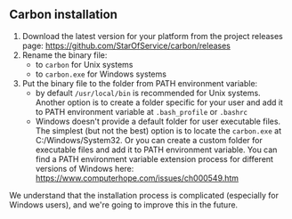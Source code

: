 ## Carbon installation
1. Download the latest version for your platform from the project releases page: https://github.com/StarOfService/carbon/releases
2. Rename the binary file:
    * to `carbon` for Unix systems
    * to `carbon.exe` for Windows systems
3. Put the binary file to the folder from PATH environment variable:
    * by default `/usr/local/bin` is recommended for Unix systems. Another option is to create a folder specific for your user and add it to PATH environment variable at `.bash_profile` or `.bashrc`
    * Windows doesn't provide a default folder for user executable files. The simplest (but not the best) option is to locate the `carbon.exe` at C:/Windows/System32. Or you can create a custom folder for executable files and add it to PATH environment variable. You can find a PATH environment variable extension process for different versions of Windows here: https://www.computerhope.com/issues/ch000549.htm

We understand that the installation process is complicated (especially for Windows users), and we're going to improve this in the future.